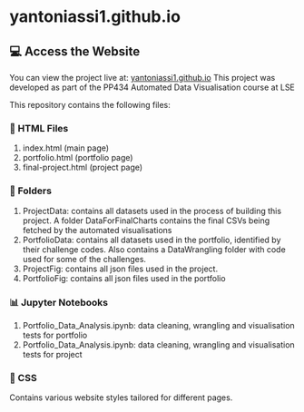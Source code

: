 # yantoniassi1.github.io

## 💻 Access the Website
You can view the project live at: [yantoniassi1.github.io](https://yantoniassi1.github.io/)
This project was developed as part of the PP434 Automated Data Visualisation course at LSE

This repository contains the following files:

### 📄 HTML Files  
1. index.html (main page)
2. portfolio.html (portfolio page)
3. final-project.html (project page)

### 📁 Folders  
1. ProjectData: contains all datasets used in the process of building this project. A folder DataForFinalCharts contains the final CSVs being fetched by the automated visualisations
2. PortfolioData: contains all datasets used in the portfolio, identified by their challenge codes. Also contains a DataWrangling folder with code used for some of the challenges.
3. ProjectFig: contains all json files used in the project.
4. PortfolioFig: contains all json files used in the portfolio

### 📊 Jupyter Notebooks
1. Portfolio_Data_Analysis.ipynb: data cleaning, wrangling and visualisation tests for portfolio
2. Portfolio_Data_Analysis.ipynb: data cleaning, wrangling and visualisation tests for project

### 🎨 CSS  
Contains various website styles tailored for different pages.

